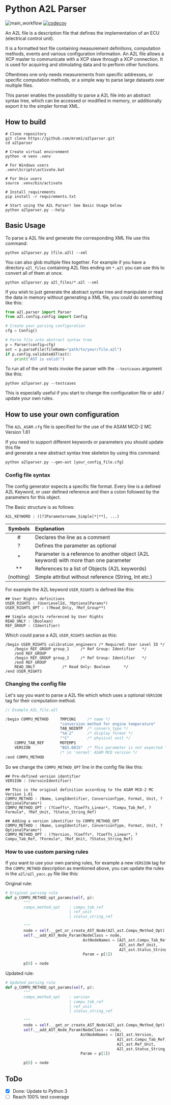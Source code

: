 # Python A2L Parser

![main_workflow](https://github.com/mrom1/a2lparser/actions/workflows/main.yml/badge.svg)
[![codecov](https://codecov.io/gh/mrom1/a2lparser/branch/main/graph/badge.svg?token=CZ74J83NO2)](https://codecov.io/gh/mrom1/a2lparser)


An A2L file is a description file that defines the implementation of an ECU (electrical control unit).

It is a formatted text file containing measurement definitions, computation methods, events and various configuration information. An A2L file allows a XCP master to communicate with a XCP slave through a XCP connection. It is used for acquiring and stimulating data and to perform other functions.

Oftentimes one only needs measurements from specific addresses, or specific computation methods, or a simple way to parse large datasets over multiple files.

This parser enables the possibility to parse a A2L file into an abstract syntax tree, which can be accessed or modified in memory, or additionally export it to the simpler format XML.

## How to build
```console
# Clone repository
git clone https://github.com/mrom1/a2lparser.git
cd a2lparser

# Create virtual environment
python -m venv .venv

# For Windows users
.venv\Scripts\activate.bat

# For Unix users
source .venv/bin/activate

# Install requirements
pip install -r requirements.txt

# Start using the A2L Parser! See Basic Usage below
python a2lparser.py --help
```

## Basic Usage
To parse a A2L file and generate the corresponding XML file use this command:
```console
python a2lparser.py [file.a2l] --xml
```


You can also glob multiple files together. For example if you have a directory ``a2l_files`` containing A2L files ending on ``*.a2l`` you can use this to convert all of them at once.
```console
python a2lparser.py a2l_files/*.a2l --xml
```


If you wish to just generate the abstract syntax tree and manipulate or read the data in memory without generating a XML file, you could do something like this:
```python
from a2l.parser import Parser
from a2l.config.config import Config

# Create your parsing configuration
cfg = Config()

# Parse file into abstract syntax tree
p = Parser(config=cfg)
ast = p.parseFile(fileName="path/to/your/file.a2l")
if p.config.validateAST(ast):
	print("AST is valid!")
```


To run all of the unit tests invoke the parser with the ``--testcases`` argument like this:
```console
python a2lparser.py --testcases
```
This is especially useful if you start to change the configuration file or add / update your own rules.


## How to use your own configuration

The `A2L_ASAM.cfg` file is specified for the use of the ASAM MCD-2 MC Version 1.61

If you need to support different keywords or parameters you should update this file\
and generate a new abstract syntax tree skeleton by using this command:
```console
python a2lparser.py --gen-ast [your_config_file.cfg]
```

### Config file syntax

The config generator expects a specific file format. Every line is a defined A2L Keyword, or user defined reference and then a colon followed by the parameters for this object.

The Basic structure is as follows: 
```
A2L_KEYWORD : ([?]Parametername_Simple[*|**], ...)
```

| Symbols | Explanation 
| :--------------: | :--------- |
| #        | Declares the line as a comment
| ?        | Defines the parameter as optional 
| *        | Parameter is a reference to another object (A2L keyword) with more than one parameter |
| **       | References to a list of Objects (A2L keywords) |
|(nothing) | Simple attribut without reference (String, Int etc.)   |

For example the A2L keyword ``USER_RIGHTS`` is defined like this:
```properties
## User Rights definitions
USER_RIGHTS : (UserLevelId, ?OptionalParams*)
USER_RIGHTS_OPT : (?Read_Only, ?Ref_Group**)

## Simple objects referenced by User Rights
READ_ONLY : (Boolean)
REF_GROUP : (Identifier)
```
Which could parse a A2L ``USER_RIGHTS`` section as this:
```properties
/begin USER_RIGHTS calibration_engineers /* Required: User Level ID */
	/begin REF_GROUP group_1	 /* Ref Group: Identifier   */
	/end REF_GROUP
	/begin REF_GROUP group_2	 /* Ref Group: Identifier   */
	/end REF_GROUP
	READ_ONLY			 /* Read Only: Boolean	    */
/end USER_RIGHTS
```


### Changing the config file
Let's say you want to parse a A2L file which which uses a optional ``VERSION`` tag for their computation method.

```cpp
// Example_A2L_file.a2l

/begin COMPU_METHOD     TMPCON1 	/* name */
                        "conversion method for engine temperature"
                        TAB_NOINTP 	/* convers_type */
                        "%4.2" 		/* display format */
                        "°C" 		/* physical unit */
    COMPU_TAB_REF       MOTEMP1
    VERSION             "BG5.0815" 	/* This parameter is not expected */
    					/* in 'normal' ASAM MCD version */
/end COMPU_METHOD
```

So we change the ``COMPU_METHOD_OPT`` line in the config file like this: 
```properties
## Pre-defined version identifier
VERSION : (VersoinIdentifier)

## This is the original definition according to the ASAM MCD-2 MC Version 1.61
COMPU_METHOD : (Name, LongIdentifier, ConversionType, Format, Unit, ?OptionalParams*)
COMPU_METHOD_OPT : (?Coeffs*, ?Coeffs_Linear*, ?Compu_Tab_Ref, ?Formula*, ?Ref_Unit, ?Status_String_Ref)

## Adding a version identifier to COMPU_METHOD_OPT
COMPU_METHOD : (Name, LongIdentifier, ConversionType, Format, Unit, ?OptionalParams*)
COMPU_METHOD_OPT : (?Version, ?Coeffs*, ?Coeffs_Linear*, ?Compu_Tab_Ref, ?Formula*, ?Ref_Unit, ?Status_String_Ref)
```

### How to use custom parsing rules
If you want to use your own parsing rules, for example a new ``VERSION`` tag for the ``COMPU_METHOD`` description as mentioned above, you can update the rules in the ``a2l/a2l_yacc.py`` file like this:

Original rule:

```python
# Original parsing rule
def p_COMPU_METHOD_opt_params(self, p):
        """
        compu_method_opt    : compu_tab_ref
                            | ref_unit
                            | status_string_ref

        """
        node = self.__get_or_create_AST_Node(A2l_ast.Compu_Method_Opt)
        self.__add_AST_Node_Param(NodeClass = node,
                                  AstNodeNames = [A2l_ast.Compu_Tab_Ref,
                                                  A2l_ast.Ref_Unit,
                                                  A2l_ast.Status_String_Ref],
                                  Param = p[1])

        p[0] = node
```
Updated rule:
```python
# Updated parsing rule
def p_COMPU_METHOD_opt_params(self, p):
        """
        compu_method_opt    : version
                            | compu_tab_ref
                            | ref_unit
                            | status_string_ref

        """
        node = self.__get_or_create_AST_Node(A2l_ast.Compu_Method_Opt)
        self.__add_AST_Node_Param(NodeClass = node,
                                 AstNodeNames = [A2l_ast.Version,
                                                 A2l_ast.Compu_Tab_Ref,
                                                 A2l_ast.Ref_Unit,
                                                 A2l_ast.Status_String_Ref],
                                 Param = p[1])

        p[0] = node
```

## ToDo
- [x] Done: Update to Python 3
- [ ] Reach 100% test coverage
